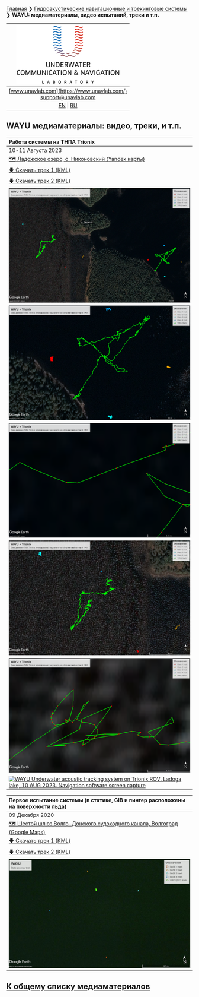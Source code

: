 [Главная](/README_RU) ❯ [Гидроакустические навигационные и трекинговые системы](/navigation_and_tracking_systems_ru) ❯ **WAYU: медиаматериалы, видео испытаний, треки и т.п.**

| ![logo](/documentation/sm_logo.png) |
| :---: |
| [www.unavlab.com](https://www.unavlab.com/) <br/> [support@unavlab.com](mailto:support@unavlab.com) |
| [EN](\documentation\EN\WAYU\media) \| [RU](\documentation\RU\WAYU\media) |

## WAYU медиаматериалы: видео, треки, и т.п.

| Работа системы на ТНПА Trionix |
| :--- |
| 10-11 Августа 2023 |
| [🗺 Ладожское озеро, о. Никоновский (Yandex карты)](https://yandex.ru/maps/-/C-Fr5nA) |
| [🡇 Скачать трек 1 (KML)](/documentation/WAYU_Trionix_10_AUG_Valaam.kml) |
| [🡇 Скачать трек 2 (KML)](/documentation/WAYU_Trionix_11_AUG_Valaam.kml) |
| ![](/documentation/wayu_trionix_10_11_AUG_valaam.png) |
| ![](/documentation/wayu_trionix_10_AUG_valaam.png) |
| ![](/documentation/wayu_trionix_10_AUG_valaam_zoomin.png) |
| ![](/documentation/wayu_trionix_11_AUG_valaam.png) |
| ![](/documentation/wayu_trionix_11_AUG_valaam_zoomin.png) |
| [![WAYU Underwater acoustic tracking system on Trionix ROV. Ladoga lake, 10 AUG 2023. Navigation software screen capture](https://img.youtube.com/vi/D0yE_BCyEi8?t=927/0.jpg)](https://youtu.be/D0yE_BCyEi8?t=927) |

| Первое испытание системы (в статике, GIB и пингер расположены на поверхности льда) |
| :--- |
| 09 Декабря 2020 |
| [🗺 Шестой шлюз Волго-Донского судоходного канала, Волгоград (Google Maps)](https://goo.gl/maps/rmktnCWcauE4HbcZ6) |
| [🡇 Скачать трек 1 (KML)](/documentation/WAYU_Tracks_11-23-05_static.kml) |
| [🡇 Скачать трек 2 (KML)](/documentation/WAYU_Tracks_11-56-52_static_wide.kml) |
| ![](/documentation/WAYU_Tracks_11-56-52_static_wide.jpg) |

## [К общему списку медиаматериалов](/../../media_videos_ru)
